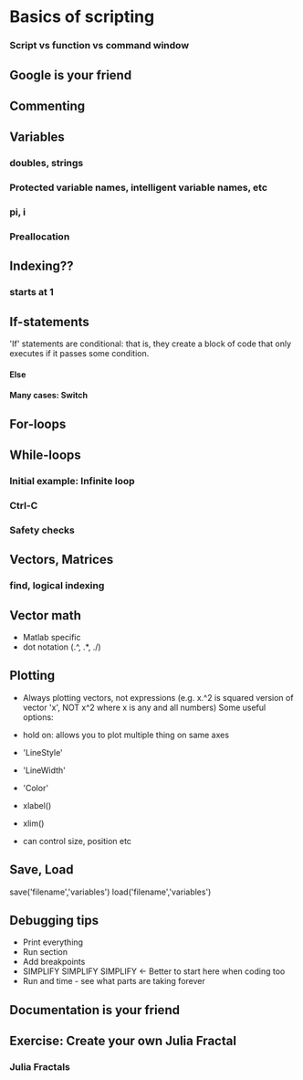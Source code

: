 # Basics of scripting
### Script vs function vs command window

## Google is your friend

## Commenting

## Variables
### doubles, strings

### Protected variable names, intelligent variable names, etc
### pi, i

### Preallocation


## Indexing??
### starts at 1

## If-statements

'If' statements are conditional: that is, they create a block of code that only executes if it passes some condition. 


#### Else

#### Many cases: Switch

## For-loops

## While-loops

### Initial example: Infinite loop
### Ctrl-C
### Safety checks

## Vectors, Matrices

### 
### find, logical indexing

## Vector math

- Matlab specific
- dot notation (.^, .*, ./)


## Plotting

- Always plotting vectors, not expressions (e.g. x.^2 is squared version of vector 'x', NOT x^2 where x is any and all numbers)
Some useful options:

- hold on: allows you to plot multiple thing on same axes
- 'LineStyle'
- 'LineWidth'
- 'Color'
- xlabel()
- xlim()
- can control size, position etc

## Save, Load
save('filename','variables')
load('filename','variables')

## Debugging tips

- Print everything 
- Run section
- Add breakpoints
- SIMPLIFY SIMPLIFY SIMPLIFY <- Better to start here when coding too
- Run and time - see what parts are taking forever

## Documentation is your friend




## Exercise: Create your own Julia Fractal

### Julia Fractals

